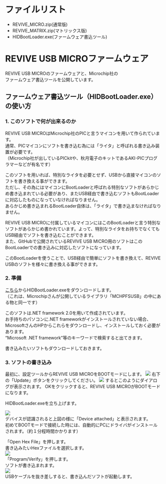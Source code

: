 # ファイルリスト

 - REVIVE_MICRO.zip(通常版)
 - REVIVE_MATRIX.zip(マトリックス版)
 - HIDBootLoader.exe(ファームウェア書込ツール)

# REVIVE USB MICROファームウェア

REVIVE USB MICROのファームウェアと、Microchip社の  
ファームウェア書込ツールを公開しています。 

## ファームウェア書込ツール（HIDBootLoader.exe）の使い方

### 1. このソフトで何が出来るのか

REVIVE USB MICROはMicrochip社のPICと言うマイコンを用いて作られています。  
通常、PICマイコンにソフトを書き込む為には「ライタ」と呼ばれる書き込み装置が必要です。  
（Microchip社が出しているPICkitや、秋月電子のキットであるAKI-PICプログラマーなどが有名です）  

このソフトを用いれば、特別なライタを必要とせず、USBから直接マイコンのソフトを書き換える事ができます。  
ただし、その為にはマイコンにBootLoaderと呼ばれる特別なソフトがあらかじめ書き込まれている必要があり、またUSB経由で書き込むソフトもBootLoaderに対応したものになっていなければなりません。  
あらかじめ書き込まれるBootLoader自体は、「ライタ」で書き込まなければなりません。  

REVIVE USB MICROに付属しているマイコンにはこのBootLoaderと言う特別なソフトがあらかじめ書かれています。よって、特別なライタをお持ちでなくてもUSB経由でソフトを書き込むことができます。  
また、GitHubで公開されているREVIVE USB MICRO用のソフトはこのBootLoaderでの書き込みに対応したソフトになっています。  

このBootLoaderを使うことで、USB経由で簡単にソフトを書き換えて、REVIVE USBのソフトを様々に書き換える事ができます。  

### 2. 準備

[こちら](https://github.com/bit-trade-one/REVIVE-USB-MICRO/raw/master/Writing-Tool/HIDBootLoader.exe)からHIDBootLoader.exeをダウンロードします。  
（これは、Microchipさんが公開しているライブラリ「MCHPFSUSB」の中にある物と同一です）  

このソフトは.NET framework 2.0を用いて作成されています。  
お手持ちのパソコンに.NET frameworkがインストールされていない場合、MicrosoftさんのHPからこれらをダウンロードし、インストールしておく必要があります。  
“Microsoft .NET framework”等のキーワードで検索すると出てきます。  

書き込みたいソフトもダウンロードしておきます。  

### 3. ソフトの書き込み

最初に、設定ツールからREVIVE USB MICROをBOOTモードにします。
![](http://bit-trade-one.co.jp/wp/wp-content/uploads/2019/06/01soft.jpg)
右下の「Update」ボタンをクリックしてください。
![](http://bit-trade-one.co.jp/wp/wp-content/uploads/2019/06/02update.jpg)
するとこのようにダイアログが表示されます。
OKをクリックすると、REVIVE USB MICROがBOOTモードになります。

HIDBootLoader.exeを立ち上げます。  

![](http://bit-trade-one.co.jp/wp/wp-content/uploads/2019/06/03HIDTool.png)  
デバイスが認識されると上図の様に「Device attached」と表示されます。  
初めてBOOTモードで接続した時には、自動的にPCにドライバがインストールされます。（約１分程時間かかります）  

「Open Hex File」を押します。  
書き込みたいHexファイルを選択します。  
![](http://bit-trade-one.co.jp/wp/wp-content/uploads/2019/06/04choose.png)  
「Program/Verify」を押します。  
ソフトが書き込まれます。  
![](http://bit-trade-one.co.jp/wp/wp-content/uploads/2019/06/05Program.png)  
USBケーブルを抜き差しすると、書き込んだソフトが起動します。  


